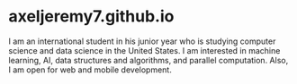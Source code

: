# axeljeremy7.github.io

I am an international student in his junior year who is studying computer science and data science in the United States. I am interested in machine learning, AI, data structures and algorithms, and parallel computation. Also, I am open for web and mobile development.
